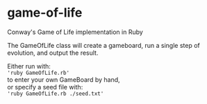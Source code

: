 game-of-life
============

Conway's Game of Life implementation in Ruby

The GameOfLife class will create a gameboard, run a single step of evolution, and output the result.

Either run with:  
`'ruby GameOfLife.rb'`  
to enter your own GameBoard by hand,  
or specify a seed file with:  
`'ruby GameOfLife.rb ./seed.txt'`
